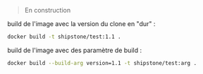 > En construction

build de l'image avec la version du clone en "dur" : 

```bash
docker build -t shipstone/test:1.1 .
```

build de l'image avec des paramètre de build : 

```bash
docker build --build-arg version=1.1 -t shipstone/test:arg .
```